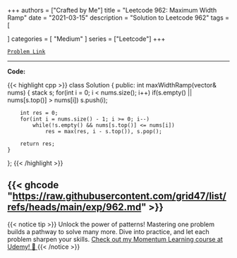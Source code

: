 
+++
authors = ["Crafted by Me"]
title = "Leetcode 962: Maximum Width Ramp"
date = "2021-03-15"
description = "Solution to Leetcode 962"
tags = [
    
]
categories = [
    "Medium"
]
series = ["Leetcode"]
+++



[`Problem Link`](https://leetcode.com/problems/maximum-width-ramp/description/)

---

**Code:**

{{< highlight cpp >}}
class Solution {
public:
    int maxWidthRamp(vector<int>& nums) {
        stack<int> s;
        for(int i = 0; i < nums.size(); i++)
            if(s.empty() || nums[s.top()] > nums[i])
                s.push(i);
        
        int res = 0;
        for(int i = nums.size() - 1; i >= 0; i--)
            while(!s.empty() && nums[s.top()] <= nums[i])
                res = max(res, i - s.top()), s.pop();
        
        return res;
    }
};
{{< /highlight >}}

{{< ghcode "https://raw.githubusercontent.com/grid47/list/refs/heads/main/exp/962.md" >}}
---


{{< notice tip >}}
Unlock the power of patterns! Mastering one problem builds a pathway to solve many more. Dive into practice, and let each problem sharpen your skills. [Check out my Momentum Learning course at Udemy! 🚀 ](https://www.udemy.com/course/algorithms-and-data-structures-in-cpp/)
{{< /notice >}}

